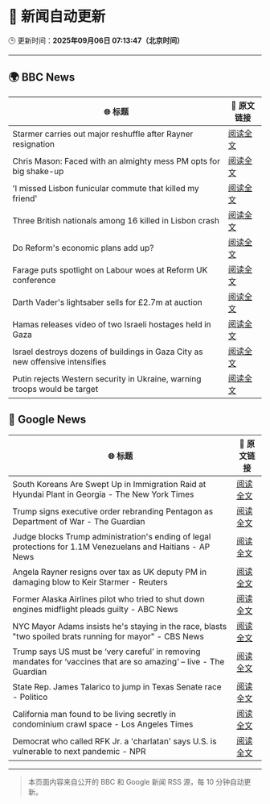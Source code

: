 # 🧠 新闻自动更新

🕒 更新时间：**2025年09月06日 07:13:47（北京时间）**

---

## 🌍 BBC News

| 🌐 标题 | 🔗 原文链接 |
|--------|-------------|
| Starmer carries out major reshuffle after Rayner resignation | [阅读全文](https://www.bbc.com/news/articles/cgmzgjywr8wo?at_medium=RSS&at_campaign=rss) |
| Chris Mason: Faced with an almighty mess PM opts for big shake-up | [阅读全文](https://www.bbc.com/news/articles/cn4lz331gxdo?at_medium=RSS&at_campaign=rss) |
| 'I missed Lisbon funicular commute that killed my friend' | [阅读全文](https://www.bbc.com/news/articles/c98eyp69018o?at_medium=RSS&at_campaign=rss) |
| Three British nationals among 16 killed in Lisbon crash | [阅读全文](https://www.bbc.com/news/articles/c62lmed42p1o?at_medium=RSS&at_campaign=rss) |
| Do Reform's economic plans add up? | [阅读全文](https://www.bbc.com/news/articles/clyx4v44438o?at_medium=RSS&at_campaign=rss) |
| Farage puts spotlight on Labour woes at Reform UK conference | [阅读全文](https://www.bbc.com/news/articles/c9wdkd581z0o?at_medium=RSS&at_campaign=rss) |
| Darth Vader's lightsaber sells for £2.7m at auction | [阅读全文](https://www.bbc.com/news/articles/cy4rdywp34vo?at_medium=RSS&at_campaign=rss) |
| Hamas releases video of two Israeli hostages held in Gaza | [阅读全文](https://www.bbc.com/news/articles/cy0vly9zyl2o?at_medium=RSS&at_campaign=rss) |
| Israel destroys dozens of buildings in Gaza City as new offensive intensifies | [阅读全文](https://www.bbc.com/news/articles/czx0d71gryzo?at_medium=RSS&at_campaign=rss) |
| Putin rejects Western security in Ukraine, warning troops would be target | [阅读全文](https://www.bbc.com/news/articles/czxwl15w2qko?at_medium=RSS&at_campaign=rss) |

## 📰 Google News

| 🌐 标题 | 🔗 原文链接 |
|--------|-------------|
| South Koreans Are Swept Up in Immigration Raid at Hyundai Plant in Georgia - The New York Times | [阅读全文](https://news.google.com/rss/articles/CBMijAFBVV95cUxQb0xPQ2g1Y1c5ODRWOWNWR2NrVEVycUp3OEhMMzU5STBBRWpDOU4wSUVuS0pUWW85X2lhYlpxMjFmYWZ1TDJWWDRJUC1HNzN3VjZ0WW1pZDhXcWJZTGZhRTVhYTIzRVAxX0NKaHBGb1Q4NHN3WGhwd2JON0hmb29KMWJJMEhCLVAya1VzaA?oc=5) |
| Trump signs executive order rebranding Pentagon as Department of War - The Guardian | [阅读全文](https://news.google.com/rss/articles/CBMiowFBVV95cUxQVmFJY1hzNVJkdzFob0pWbDR2LXc2LVdJMS1IX0xKSFRjcTNZTTd5MTJ6aWJRcmtkZjB1SkwzczhQbWhiSTNMU0JlT2dNb2dnN0RaVXhjSGtBd1kxSE1qUnRIcU95QUQ2TjZ2c2JlNlFLTWRKXzQ5NWV5X19ha25zMF84MnZjV2ZqbW56T1J6eUl2NjQydlI3bEtiYVYtRlM1b293?oc=5) |
| Judge blocks Trump administration's ending of legal protections for 1.1M Venezuelans and Haitians - AP News | [阅读全文](https://news.google.com/rss/articles/CBMitAFBVV95cUxNNkJvMHZZY1QybmR1bmpkZlZUd0hkTUc3SWdCd0liWDhnbTdRcnJhNVpBc2hIa29BOENqck5ib1hBdlJSVlB6TkViNE0yTEhPVExyRGdiLV9TLTUxWUpFeWxqd3VfLXhBUWhyblRoVkF5eXNPZ084TWJwblR0X3ZwbFZFQWJrRXY2eVExUWRuNDFwZ3dNRGNxUEl1NG1fdHFzdWxDSExBWWpwT0pVcWE1bEgwVXk?oc=5) |
| Angela Rayner resigns over tax as UK deputy PM in damaging blow to Keir Starmer - Reuters | [阅读全文](https://news.google.com/rss/articles/CBMisgFBVV95cUxPd3p0aldobVVMaGV6MW1WLWtsSm5Xam81cHd4ck9NWDBsWnBaZUhsem10R05SeXNlN3U0X2staGdzWmlBaEpBbFhQMThWMFBPenNlWkpzR3o2N0UtUE40SllXUWdXeDd6WWxjVUctLXhmUnJVQVJ0Z0xFQzZvQ0xCa3NpTDkyWllzQnRjR2FhNFR5TGJsVEZMQ19kV1RzNzhyTlFiZ0MwWllBVkNmZm9yQjRn?oc=5) |
| Former Alaska Airlines pilot who tried to shut down engines midflight pleads guilty - ABC News | [阅读全文](https://news.google.com/rss/articles/CBMipgFBVV95cUxQOEo2SVpTaTZTOXdHdDNOZ2JnVElmUTJ6amtOcnR5ZXg4SVZ5M3dfdW9uM19wWEd0WGlCeTNPZWxYUHFBX0Iyek1QZnRodmZEV3dzZGwyb09aVDFUSTJXdjQ2V2JBTE9fbVZfNk5DNlNEM0FWNXNQWlU1TkJmcmtOVnp4aktMSDBJMUpldDZfd0lCQmFzUDJpYXpEUGxQVGx2MmVoRGp30gGrAUFVX3lxTE1PckRzcTBvLTdfb3Zsb3EyZklreU16dEhab0c1eG9ib1hUTF9CVHUxQkh5b2lLa3VXc3BMSVc2OFJQQUxJekstVEswQzRSbmlzcWlKUzZ3N1BXYlJTZHpad1B0NG9kMGxUYy1pM25MdXVxTnNJMnlTMVl1RFNiNFBzeGViVDVGRTNCem1TcGRQb3J5MHBnMDROM1JaZi1QcXkxeW1TZ1ZQRU51dw?oc=5) |
| NYC Mayor Adams insists he's staying in the race, blasts "two spoiled brats running for mayor" - CBS News | [阅读全文](https://news.google.com/rss/articles/CBMigwFBVV95cUxNQ20yQXU4TkFTRzJVVmlTQ2NCam5JWDZVYUV0WHdYTDNpTHdmSHY3Sk04VHVJb0JtV0FrZDM2ZU52VjFTdkFPRm11ODRUMDNid1ZTN2wzTmJJcXRYc2plZUU2cThtVy1FOXVoMDk1c2FJT24xemdpdWJBSE5hazExS0x4RQ?oc=5) |
| Trump says US must be ‘very careful’ in removing mandates for ‘vaccines that are so amazing’ – live - The Guardian | [阅读全文](https://news.google.com/rss/articles/CBMi2gFBVV95cUxQYjRIVWtSNTlnVTFKQzZ3WlU0WlRwQnRrMUlDY0ljUDIzZVpaYTNEZWRJU2o0ODJEeW80dng3T2dEWldOTW04OUJ0RHZUWDdfNDFfeTZBV1VTcWk3RDM2enNpNWVsS1VYRUp4U25sQWRoUEp3ZjdobmpRMGxKXzJsQzdEQTBIUkpmNFRJd1ZKb1pJdlN4eDlMOTFTNTFOT1Z5VW1uTnlMelFZN1FrMXpEbEJEdU51eERZZ2VDVU1haHlIdThQcWhndGh4dGM1ZWRvdjVWaTZ6RkFYQQ?oc=5) |
| State Rep. James Talarico to jump in Texas Senate race - Politico | [阅读全文](https://news.google.com/rss/articles/CBMihwFBVV95cUxPXzdMUnFBLW5sb21ndnVkYkNPWW9yZ0w1bDkwdWJabG84YzhzUkoxTzVTSG5TcU9xNVlGX3V6NVJoWElHeDdsWE9Odk50MjJ0OGE4Mmd1Y3hMOVBGUW4xOWt1cmI5Uk9FVzhtWWdueHcyeTNrWWk0dVUzQzlwdmNZTHlKTE9yT3M?oc=5) |
| California man found to be living secretly in condominium crawl space - Los Angeles Times | [阅读全文](https://news.google.com/rss/articles/CBMiqgFBVV95cUxOUDN3TWtTc0ZPZlBRaTZrLVd1amlrUHRFOHMwYklVWEtQWFIwZEpiQWpGS2IybGVEZFhTeXRQSU1CSVdpOXpYWl9Ub0x1eDhwNVFsQ2dNWUpXQ2hvSDVXSUxhdTRIb1dSWXJFXzRvRzFTX1ZaSHQ0dmRhQUdpdGJyRTdmNE51dFlIV2c2ajlSN0hmblBJaDc5Y0p3SnNYYklXN3BIYXU5WC1pdw?oc=5) |
| Democrat who called RFK Jr. a 'charlatan' says U.S. is vulnerable to next pandemic - NPR | [阅读全文](https://news.google.com/rss/articles/CBMipAFBVV95cUxNUzZaLUhOdW55ZGdWVFdxY21QVGVrOFVkZHZWWWZaY1QyMWtsU0RnREE5YjZYblF3X1JQLXdQOEhIMUtKMk5kTWhIVzdERnMyYlNhUHFVLUhzWVg2OU9rSFNBdURCRnhoT2Rlb2sxaWt5Y3VEWmhPZk9fRlp1SkJ1X3pvNl9WWEVrMWRyTFRsLUtwNWRkWjZpelk3VlgyT09idzRCTA?oc=5) |

---
> 本页面内容来自公开的 BBC 和 Google 新闻 RSS 源，每 10 分钟自动更新。